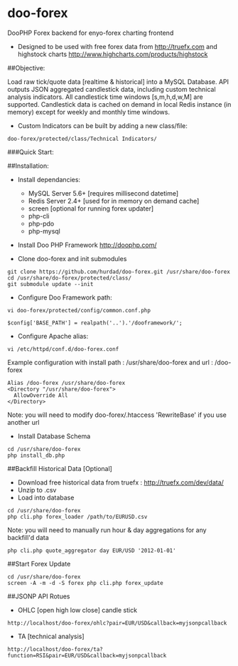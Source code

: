 doo-forex
=========

DooPHP Forex backend for enyo-forex charting frontend

* Designed to be used with free forex data from http://truefx.com and highstock charts http://www.highcharts.com/products/highstock

##Objective:

Load raw tick/quote data [realtime & historical] into a MySQL Database. API outputs JSON aggregated candlestick data, including custom technical analysis indicators.
All candlestick time windows [s,m,h,d,w,M] are supported. Candlestick data is cached on demand in local Redis instance (in memory) except for weekly and monthly time windows.
* Custom Indicators can be built by adding a new class/file:

```
doo-forex/protected/class/Technical Indicators/
```

###Quick Start:

##Installation:

* Install dependancies:
  * MySQL Server 5.6+ [requires millisecond datetime]
  * Redis Server 2.4+ [used for in memory on demand cache]
  * screen [optional for running forex updater]
  * php-cli
  * php-pdo
  * php-mysql
  
* Install Doo PHP Framework http://doophp.com/
* Clone doo-forex and init submodules

```
git clone https://github.com/hurdad/doo-forex.git /usr/share/doo-forex
cd /usr/share/do-forex/protected/class/
git submodule update --init
```
* Configure Doo Framework path:

```
vi doo-forex/protected/config/common.conf.php
```

```
$config['BASE_PATH'] = realpath('..').'/dooframework/';
```
* Configure Apache alias:

```
vi /etc/httpd/conf.d/doo-forex.conf
```
Example configuration with install path : /usr/share/doo-forex and url : /doo-forex
```
Alias /doo-forex /usr/share/doo-forex
<Directory "/usr/share/doo-forex">
  AllowOverride All
</Directory>
````
Note: you will need to modify doo-forex/.htaccess 'RewriteBase' if you use another url

* Install Database Schema

```
cd /usr/share/doo-forex
php install_db.php
```

##Backfill Historical Data [Optional]
  *  Download free historical data from truefx : http://truefx.com/dev/data/
  *  Unzip to .csv
  *  Load into database

```
cd /usr/share/doo-forex
php cli.php forex_loader /path/to/EURUSD.csv
```
Note: you will need to manually run hour & day aggregations for any backfill'd data

```
php cli.php quote_aggregator day EUR/USD '2012-01-01'
```

##Start Forex Update

```
cd /usr/share/doo-forex
screen -A -m -d -S forex php cli.php forex_update
```

##JSONP API Rotues
* OHLC [open high low close] candle stick

```
http://localhost/doo-forex/ohlc?pair=EUR/USD&callback=myjsonpcallback
```

* TA [technical analysis]

```
http://localhost/doo-forex/ta?function=RSI&pair=EUR/USD&callback=myjsonpcallback
```
